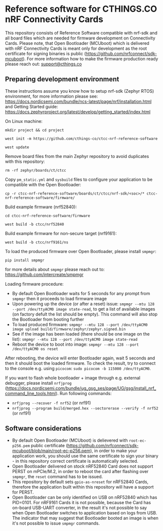 # Reference software for CTHINGS.CO nRF Connectivity Cards

This repository consists of Reference Software compatible with nrf-sdk and all board files which are needed
for firmware development on Connectivity Cards. Please note, that Open Bootloader (MCUboot) which is delivered with nRF
Connectivity Cards is meant only for development as the root certificate for signing binaries is public (https://github.com/nrfconnect/sdk-mcuboot).
For more information how to make the firmware production ready please reach out: support@cthings.co

## Preparing development environment

These instructions assume you know how to setup nrf-sdk (Zephyr RTOS) environment, for more information please see: https://docs.nordicsemi.com/bundle/ncs-latest/page/nrf/installation.html and Getting Started guide: https://docs.zephyrproject.org/latest/develop/getting_started/index.html

On Linux machine:
```
mkdir project && cd project
```

```
west init -m https://github.com/cthings-co/ctcc-nrf-reference-software
```

```
west update
```

Remove board files from the main Zephyr repository to avoid duplicates with this repository:
```
rm -rf zephyr/boards/ct/ctcc
```


Copy `pm_static.yml` and `sysbuild` files to configure your application to be compatible with the Open Bootloader:
```
cp -r ctcc-nrf-reference-software/boards/ct/ctcc/nrf-sdk/<soc>/* ctcc-nrf-reference-software/firmware/
```

Build example firmware (nrf52840):
```
cd ctcc-nrf-reference-software/firmware
```

```
west build -b ctcc/nrf52840
```

Build example firmware for non-secure target (nrf9161):
```
west build -b ctcc/nrf9161/ns
```

To load the produced firmware over Open Bootloader, please install `smpmgr`:
```
pip install smpmgr
```
for more details about `smpmgr` please reach out to: https://github.com/intercreate/smpmgr

Loading firmware procedure:

* By default Open Bootloader waits for 5 seconds for any prompt from `smpmgr` then it proceeds to load firmware image
* Upon powering up the device (or after a reset) issue: `smpmgr --mtu 128 --port /dev/ttyACM0 image state-read`, to get a list of available images (on factory defult the list should be empty). This command will also stop the Bootloader from booting further
* To load produced firmware: `smpmgr --mtu 128 --port /dev/ttyACM0 image upload build/firmware/zephyr/zephyr.signed.bin`
* See if the image has been loaded (there should be one image on the list): `smpmgr --mtu 128 --port /dev/ttyACM0 image state-read`
* Reboot the device to boot into image: `smpmgr --mtu 128 --port /dev/ttyACM0 os reset`
 
After rebooting, the device will enter Bootloader again, wait 5 seconds and then it should boot the loaded firmware. To check the result, try to connect to the console e.g. using `picocom`: `sudo picocom -b 115000 /dev/ttyACM0`.

If you want to flash whole bootloader + image through e.g. external debugger, please install `nrfjprog` (https://docs.nordicsemi.com/bundle/ug_gsg_ses/page/UG/gsg/install_nrf_command_line_tools.html). Run following commands:

* `nrfjprog --recover -f nrf52` (or nrf91)
* `nrfjprog --program build/merged.hex --sectorerase --verify -f nrf52` (or nrf91)

## Software considerations

* By default Open Bootloader (MCUboot) is delievered with `root-ec-p256.pem` public certificate (https://github.com/nrfconnect/sdk-mcuboot/blob/main/root-ec-p256.pem), in order to make your application work, you should use the same certificate to sign your binary - in this repository correct certificate is automatically selected.
* Open Bootloader delivered on stock nRF52840 Card does not support PERST on mPCIe/M.2, in order to reboot the card after flashing over `smpmgr`, the `reset` command has to be issued.
* This repository by default sets `gpio-as-nreset` for nRF52840 Cards, therefore the application built within this repository will have a support for PERST.
* Open Bootloader can be only identified on USB on nRF52840 which has PID=0101. For nRF9161 Cards it is not possible, because the Card has on-board USB-UART converter, in the result it's not possible to say when Open Bootloader switches to application based on logs from USB. The indicator that may suggest that Bootloader booted an image is when it's not possible to issue `smpmgr` commands.
